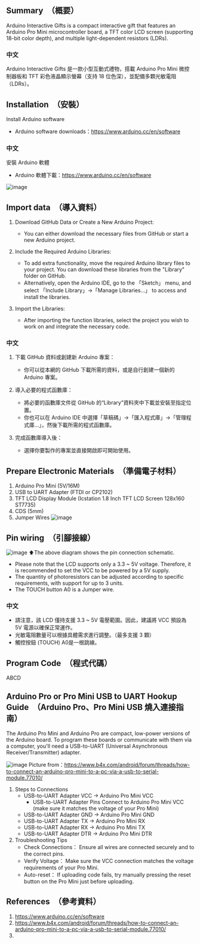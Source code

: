##  Summary　（概要）

Arduino Interactive Gifts is a compact interactive gift that features an Arduino Pro Mini microcontroller board, a TFT color LCD screen (supporting 18-bit color depth), and multiple light-dependent resistors (LDRs).

###  中文
Arduino Interactive Gifts 是一款小型互動式禮物，搭載 Arduino Pro Mini 微控制器板和 TFT 彩色液晶顯示螢幕（支持 18 位色深），並配備多顆光敏電阻（LDRs）。

##  Installation　（安裝）
Install Arduino software
- Arduino software downloads：https://www.arduino.cc/en/software
									
###  中文
安裝 Arduino 軟體
- Arduino 軟體下載：https://www.arduino.cc/en/software

![image](https://github.com/user-attachments/assets/5596162e-b8e1-4115-949c-39a5782b2cea)


##  Import data　（導入資料）
1. Download GitHub Data or Create a New Arduino Project:
   - You can either download the necessary files from GitHub or start a new Arduino project.

2. Include the Required Arduino Libraries:
   - To add extra functionality, move the required Arduino library files to your project. You can download these libraries from the "Library" folder on GitHub.
   - Alternatively, open the Arduino IDE, go to the 「Sketch」 menu, and select 「Include Library」→「Manage Libraries...」 to access and install the libraries.

3. Import the Libraries:
   - After importing the function libraries, select the project you wish to work on and integrate the necessary code.


###  中文
1. 下載 GitHub 資料或創建新 Arduino 專案：
   - 你可以從本網的 GitHub 下載所需的資料，或是自行創建一個新的 Arduino 專案。
    
2. 導入必要的程式函數庫：
   - 將必要的函數庫文件從 GitHub 的“Library”資料夾中下載並安裝至指定位置。
   - 你也可以在 Arduino IDE 中選擇「草稿碼」→「匯入程式庫」→「管理程式庫...」，然後下載所需的程式函數庫。

3. 完成函數庫導入後：
   - 選擇你要製作的專案並直接開啟即可開始使用。


##  Prepare Electronic Materials　（準備電子材料）
1. Arduino Pro Mini (5V/16M)
2. USB to UART Adapter (FTDI or CP2102)
3. TFT LCD Display Module (Icstation 1.8 Inch TFT LCD Screen 128x160 ST7735)
4. CDS (5mm)
5. Jumper Wires
![image](https://github.com/user-attachments/assets/ec687757-b199-4040-8394-6f18821fd00d)


##  Pin wiring　（引腳接線）
![image](https://github.com/user-attachments/assets/1d3c04b3-3e06-437b-8f94-deda1391ddac)
⬆The above diagram shows the pin connection schematic.

- Please note that the LCD supports only a 3.3 ~ 5V voltage. Therefore, it is recommended to set the VCC to be powered by a 5V supply.
- The quantity of photoresistors can be adjusted according to specific requirements, with support for up to 3 units.
- The TOUCH button A0 is a Jumper wire.

###  中文
- 請注意，該 LCD 僅持支援 3.3 ~ 5V 電壓範圍。因此，建議將 VCC 預設為 5V 電源以確保正常運作。
- 光敏電阻數量可以根據具體需求進行調整。（最多支援 3 顆）
- 觸控按鈕 (TOUCH) A0是一根跳線。

##  Program Code　（程式代碼）
ABCD


##  Arduino Pro or Pro Mini USB to UART Hookup Guide　（Arduino Pro、Pro Mini USB 燒入連接指南）
The Arduino Pro Mini and Arduino Pro are compact, low-power versions of the Arduino board. To program these boards or communicate with them via a computer, you'll need a USB-to-UART (Universal Asynchronous Receiver/Transmitter) adapter.

![image](https://github.com/user-attachments/assets/06e75a60-4666-4329-bbba-8ee2ec47657e)
Picture from：https://www.b4x.com/android/forum/threads/how-to-connect-an-arduino-pro-mini-to-a-pc-via-a-usb-to-serial-module.77010/
1. Steps to Connections
   - USB-to-UART Adapter VCC → Arduino Pro Mini VCC
     - USB-to-UART Adapter Pins Connect to Arduino Pro Mini VCC (make sure it matches the voltage of your Pro Mini)
   - USB-to-UART Adapter GND → Arduino Pro Mini GND
   - USB-to-UART Adapter TX → Arduino Pro Mini RX
   - USB-to-UART Adapter RX → Arduino Pro Mini TX
   - USB-to-UART Adapter DTR → Arduino Pro Mini DTR
2. Troubleshooting Tips
   - Check Connections： Ensure all wires are connected securely and to the correct pins.
   - Verify Voltage： Make sure the VCC connection matches the voltage requirements of your Pro Mini.
   - Auto-reset： If uploading code fails, try manually pressing the reset button on the Pro Mini just before uploading.

##  References　（參考資料）
1. https://www.arduino.cc/en/software
2. https://www.b4x.com/android/forum/threads/how-to-connect-an-arduino-pro-mini-to-a-pc-via-a-usb-to-serial-module.77010/
3. 


